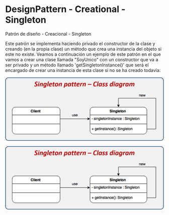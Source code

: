 # DesignPattern - Creational - Singleton
Patrón de diseño - Creacional - Singleton

Este patrón se implementa haciendo privado el constructor de la clase y creando (en la propia clase) un método que crea una instancia del objeto si este no existe. Veamos a continuación un ejemplo de este patrón en el que vamos a crear una clase llamada "SoyUnico" con un constructor que va a ser privado y un método llamado 'getSingletonInstance()' que será el encargado de crear una instancia de esta clase si no se ha creado todavía:

![UML Sigleton](https://github.com/VictorHugoAguilar/DesignPattern-Creational-Singleton/blob/master/img/singleton-diagram.png?raw=true)

![Diagrama de secuencia](https://github.com/VictorHugoAguilar/DesignPattern-Creational-Singleton/blob/master/img/singleton-diagram.png?raw=true)
